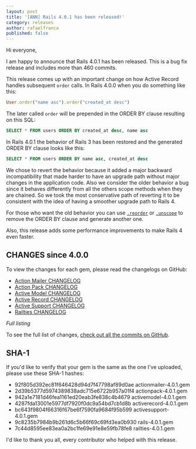 ```yaml
---
layout: post
title: '[ANN] Rails 4.0.1 has been released!'
category: releases
author: rafaelfranca
published: false
---
```


Hi everyone,

I am happy to announce that Rails 4.0.1 has been released. This is a bug fix release and
includes more than 460 commits.

This release comes up with an important change on how Active Record handles subsequent `order` calls.
In Rails 4.0.0 when you do something like this:

```ruby
User.order("name asc").order("created_at desc")
```

The later called `order` will be prepended in the ORDER BY clause resulting on this SQL:

```sql
SELECT * FROM users ORDER BY created_at desc, name asc
```

In Rails 4.0.1 the behavior of Rails 3 has been restored and the generated ORDER BY clause
looks like this:

```sql
SELECT * FROM users ORDER BY name asc, created_at desc
```

We chose to revert the behavior because it added a major backward incompatibility that made
harder to have an upgrade path without major changes in the application code. Also we consider
the older behavior a bug since it behaves differently from all the others scope methods when they
are chained. So we took the most conservative path of reverting it to be consistent with the idea
of having a smoother upgrade path to Rails 4.

For those who want the old behavior you can use [`.reorder`](http://api.rubyonrails.org/classes/ActiveRecord/QueryMethods.html#method-i-reorder)
or [`.unscope`](http://api.rubyonrails.org/classes/ActiveRecord/QueryMethods.html#method-i-unscope)
to remove the ORDER BY clause and generate another one.

Also, this release adds some performance improvements to make Rails 4 even faster.

## CHANGES since 4.0.0

To view the changes for each gem, please read the changelogs on GitHub:

* [Action Mailer CHANGELOG](https://github.com/rails/rails/blob/v4.0.1/actionmailer/CHANGELOG.md)
* [Action Pack CHANGELOG](https://github.com/rails/rails/blob/v4.0.1/actionpack/CHANGELOG.md)
* [Active Model CHANGELOG](https://github.com/rails/rails/blob/v4.0.1/activemodel/CHANGELOG.md)
* [Active Record CHANGELOG](https://github.com/rails/rails/blob/v4.0.1/activerecord/CHANGELOG.md)
* [Active Support CHANGELOG](https://github.com/rails/rails/blob/v4.0.1/activesupport/CHANGELOG.md)
* [Railties CHANGELOG](https://github.com/rails/rails/blob/v4.0.1/railties/CHANGELOG.md)

*Full listing*

To see the full list of changes, [check out all the commits on
GitHub](https://github.com/rails/rails/compare/v4.0.0...v4.0.1).

## SHA-1

If you'd like to verify that your gem is the same as the one I've uploaded,
please use these SHA-1 hashes:

* 92f805d392ec81f646428d94d7f47798af89d0ae  actionmailer-4.0.1.gem
* 2d39b5377d5974389838adc715e6722b957a01f4  actionpack-4.0.1.gem
* 942a1e7181d46fea1161ed20eab3fe838c4b4679  activemodel-4.0.1.gem
* 4287fda13001e5977df7920f0dc9a54bd7cb1d8b  activerecord-4.0.1.gem
* bc643f9804f66316f67be6f7590fa9684f95b599  activesupport-4.0.1.gem
* 9c8235b7984b9b261d6c5b66f69c69fd3ea0b930  rails-4.0.1.gem
* 7c44d8595ee83ea0a2bc1fe69e91e8e59fb78fe8  railties-4.0.1.gem

I'd like to thank you all, every contributor who helped with this release.
